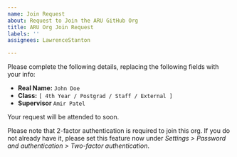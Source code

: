 ```yaml
---
name: Join Request
about: Request to Join the ARU GitHub Org
title: ARU Org Join Request
labels: ''
assignees: LawrenceStanton

---
```


Please complete the following details, replacing the following fields with your info:

- **Real Name:** `John Doe`
- **Class:** `[ 4th Year / Postgrad / Staff / External ]`
- **Supervisor** `Amir Patel`

Your request will be attended to soon.

Please note that 2-factor authentication is required to join this org. If you do not already have it, please set this feature now under _Settings > Password and authentication > Two-factor authentication_.
